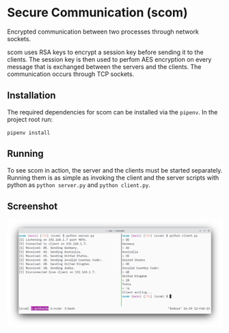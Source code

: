 # Secure Communication (scom)
Encrypted communication between two processes through network sockets.

scom uses RSA keys to encrypt a session key before sending it to the clients.
The session key is then used to perfom AES encryption on every message that is exchanged between the servers and the clients.
The communication occurs through TCP sockets.

## Installation
The required dependencies for scom can be installed via the `pipenv`.
In the project root run:
```shell
pipenv install
```

## Running
To see scom in action, the server and the clients must be started separately.
Running them is as simple as invoking the client and the server scripts with python as `python server.py` and `python client.py`.

## Screenshot
![scom sample output](scom.png)
